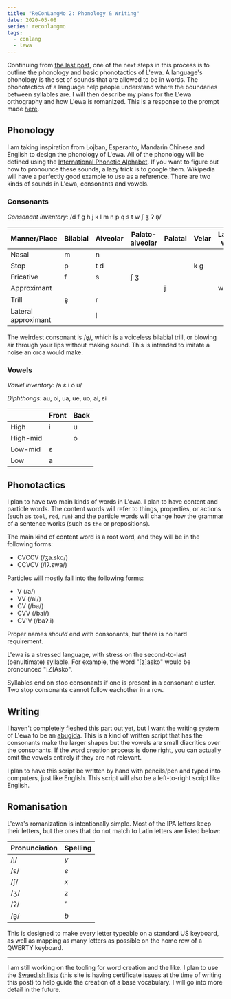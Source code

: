 ```yaml
---
title: "ReConLangMo 2: Phonology & Writing"
date: 2020-05-08
series: reconlangmo
tags:
  - conlang
  - lewa
---
```


Continuing from [the last post][rclm1], one of the next steps in this process is
to outline the phonology and basic phonotactics of L'ewa. A language's phonology
is the set of sounds that are allowed to be in words. The phonotactics of a
language help people understand where the boundaries between syllables are. I
will then describe my plans for the L'ewa orthography and how L'ewa is
romanized. This is a response to the prompt made [here][rclm2prompt].

[rclm1]: https://xeiaso.net/blog/reconlangmo-1-name-ctx-history-2020-05-05
[rclm2prompt]: https://www.reddit.com/r/conlangs/comments/gfp3hw/reconlangmo_2_phonology_writing/

## Phonology

I am taking inspiration from Lojban, Esperanto, Mandarin Chinese and English to
design the phonology of L'ewa. All of the phonology will be defined using the
[International Phonetic Alphabet][ipa]. If you want to figure out how to
pronounce these sounds, a lazy trick is to google them. Wikipedia will have a
perfectly good example to use as a reference. There are two kinds of sounds in
L'ewa, consonants and vowels.

[ipa]: https://en.wikipedia.org/wiki/International_Phonetic_Alphabet

### Consonants

*Consonant inventory*: /d f g h j k l m n p q s t w ʃ ʒ ʔ ʙ̥/

| Manner/Place        | Bilabial | Alveolar | Palato-alveolar | Palatal | Velar | Labio-velar | Uvular | Glottal |
|---------------------|----------|----------|-----------------|---------|-------|-------------|--------|---------|
| Nasal               | m        | n        |                 |         |       |             |        |         |
| Stop                | p        | t d      |                 |         | k g   |             | q      | ʔ       |
| Fricative           | f        | s        | ʃ ʒ             |         |       |             |        | h       |
| Approximant         |          |          |                 | j       |       | w           |        |         |
| Trill               | ʙ̥        | r        |                 |         |       |             |        |         |
| Lateral approximant |          | l        |                 |         |       |             |        |         |

The weirdest consonant is /ʙ̥/, which is a voiceless bilabial trill, or blowing
air through your lips without making sound. This is intended to imitate a noise
an orca would make.

### Vowels

*Vowel inventory*: /a ɛ i o u/

*Diphthongs*: au, oi, ua, ue, uo, ai, ɛi

|          | Front | Back |
|----------|-------|------|
| High     | i     | u    |
| High-mid |       | o    |
| Low-mid  | ɛ     |      |
| Low      | a     |      |

## Phonotactics

I plan to have two main kinds of words in L'ewa. I plan to have content and
particle words. The content words will refer to things, properties, or actions
(such as `tool`, `red`, `run`) and the particle words will change how the
grammar of a sentence works (such as `the` or prepositions).

The main kind of content word is a root word, and they will be in the following
forms:

- CVCCV (/ʒa.sko/)
- CCVCV (/lʔ.ɛwa/)

Particles will mostly fall into the following forms:

- V (/a/)
- VV (/ai/)
- CV (/ba/)
- CVV (/bai/)
- CV'V (/baʔ.i)

Proper names _should_ end with consonants, but there is no hard requirement.

L'ewa is a stressed language, with stress on the second-to-last (penultimate)
syllable. For example, the word "[z]asko" would be pronounced "[Z]Asko".

Syllables end on stop consonants if one is present in a consonant cluster. Two
stop consonants cannot follow eachother in a row. 

## Writing

I haven't completely fleshed this part out yet, but I want the writing system of
L'ewa to be an [abugida][abugida]. This is a kind of written script that has the
consonants make the larger shapes but the vowels are small diacritics over the
consonants. If the word creation process is done right, you can actually omit
the vowels entirely if they are not relevant.

[abugida]: https://en.wikipedia.org/wiki/Abugida

I plan to have this script be written by hand with pencils/pen and typed into
computers, just like English. This script will also be a left-to-right script
like English.

## Romanisation

L'ewa's romanization is intentionally simple. Most of the IPA letters keep their
letters, but the ones that do not match to Latin letters are listed below:

| Pronunciation | Spelling |
|---------------|----------|
| /j/           | *y*      |
| /ɛ/           | *e*      |
| /ʃ/           | *x*      |
| /ʒ/           | *z*      |
| /ʔ/           | *'*      |
| /ʙ̥/          | *b*      |

This is designed to make every letter typeable on a standard US keyboard, as
well as mapping as many letters as possible on the home row of a QWERTY
keyboard.

---

I am still working on the tooling for word creation and the like. I plan to use
the [Swaedish lists][swaedish] (this site is having certificate issues at the
time of writing this post) to help guide the creation of a base vocabulary. I
will go into more detail in the future.

[swaedish]: https://cals.info/word/list/
